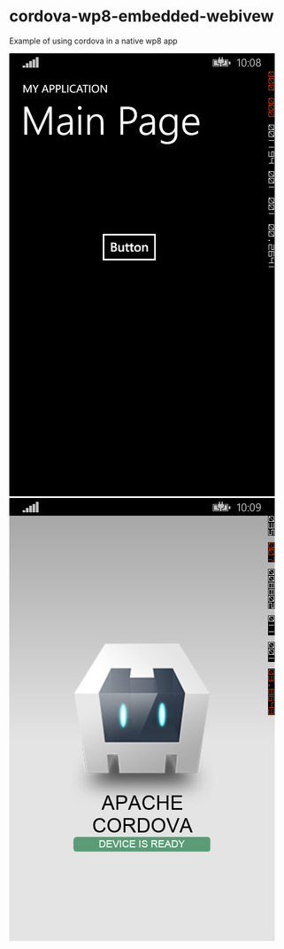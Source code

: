 cordova-wp8-embedded-webivew
============================

Example of using cordova in a native wp8 app

![1.png](1.png)
![2.png](2.png)